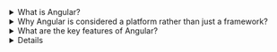 <details>
  <summary>What is Angular?</summary>
  <p>Angular is a platform and framework for building single-page client applications using HTML and TypeScript. Developed by Google, it provides a robust architecture and a set of tools to build scalable web applications.</p>
</details>

<details>
  <summary>Why Angular is considered a platform rather than just a framework?</summary>
  <p>Angular is considered a platform because it provides a comprehensive suite of tools, libraries, and functionalities that cover every aspect of the application development lifecycle. This integrated approach simplifies the development process and allows developers to focus on building robust, scalable, and maintainable applications.</br>

1. Comprehensive Ecosystem
   Angular is more than just a framework for building single-page applications (SPAs). It provides a complete ecosystem that includes everything needed for development, from development tools to testing utilities, and beyond. This comprehensive approach makes it a platform. Key components include:

Angular CLI: A powerful command-line interface that helps with project creation, building, deployment, and more.
RxJS: A library for reactive programming using observables, making it easier to manage asynchronous data streams.
NgRx: A state management library inspired by Redux, used for managing application state in a reactive way.
Angular Material: A UI component library that follows Material Design principles, providing pre-built UI components.

2.  Built-In Tools and Libraries
    Angular includes a suite of built-in tools and libraries that cover a wide range of functionalities, reducing the need for third-party integrations. Examples include:

Routing: Angular provides a powerful router to manage navigation and URL paths.
Forms: Comprehensive support for template-driven and reactive forms, along with validation.
HTTP Client: An HTTP client module for making HTTP requests to back-end services.

3.  Development Workflow
    Angular supports the entire development workflow from setup to production. This includes:

Project Setup: Using Angular CLI to scaffold new projects with best practices.
Development: Tools like Hot Module Replacement (HMR) and live reloading enhance the development experience.
Testing: Integrated support for unit tests and end-to-end (E2E) tests using Jasmine, Karma, and Protractor.
Build and Optimization: Angular CLI handles the build process, including optimizations like Ahead-of-Time (AOT) compilation, tree-shaking, and bundling.
Deployment: Tools for easy deployment to various environments.

4. Modularity and Scalability
   Angular is designed with modularity and scalability in mind. Features like lazy loading, dependency injection, and modular architecture make it easier to build large-scale applications that can be maintained and extended over time.

5. Cross-Platform Development
   Angular supports cross-platform development. While primarily used for web applications, Angular also has support for mobile and desktop applications through integrations like:

Angular Universal: For server-side rendering and improving performance and SEO.
Ionic: A framework for building mobile applications using Angular.
Electron: For building desktop applications.

6. Strong Community and Ecosystem
   Angular is backed by Google and has a strong community of developers, extensive documentation, and a rich ecosystem of third-party libraries and tools. This support enhances its capability to serve as a full-fledged platform.

7. Consistency and Maintainability
By providing a structured approach to application development, Angular ensures consistency across different projects and teams. The use of TypeScript, strict typing, and Angular-specific coding guidelines contribute to maintainable and scalable codebases.
  </p>
</details>

<details>
<summary>What are the key features of Angular?</summary>
<p>Key features include two-way data binding, MVC architecture, dependency injection, directives, and a comprehensive routing system.</p>
<p>Angular, developed and maintained by Google, is a robust platform for building web applications. It offers a comprehensive set of features that support the development, testing, and deployment of complex applications. Here are some of the key features of Angular:</p>

1. Component-Based Architecture
   Angular's architecture revolves around components, which are the building blocks of the application. Each component encapsulates its own logic, template, and styles, promoting modularity and reusability.

2. TypeScript Support
   Angular is built with TypeScript, a superset of JavaScript that includes type definitions. TypeScript helps catch errors at compile-time, provides better tooling with autocompletion and refactoring, and improves code maintainability.

3. Dependency Injection (DI)
   Angular's DI framework allows for the efficient management of service dependencies. It makes the code more modular, testable, and maintainable by allowing components to declare dependencies rather than instantiating them.

4. Reactive Programming with RxJS
   Angular incorporates RxJS, a library for reactive programming using observables. This allows developers to handle asynchronous operations and data streams with powerful operators, making it easier to manage complex data flows and state changes.

5. Angular CLI
   The Angular Command Line Interface (CLI) streamlines the development process. It provides commands for scaffolding, building, testing, and deploying applications, ensuring adherence to best practices and reducing the setup and configuration burden.

6. Routing
   Angular's built-in router enables navigation between different views or components within a single-page application (SPA). It supports lazy loading, guards, and resolver services, which help manage navigation and data retrieval efficiently.

7. Forms Handling
   Angular offers comprehensive support for both template-driven and reactive forms, including validation and form control. This flexibility allows developers to choose the most suitable approach for their application's needs.

8. HTTP Client
   Angular provides a robust HTTP client for communicating with backend services via XMLHttpRequests or JSONP. It supports features like request and response interception, progress events, and error handling.

9. Animation Support
   Angular includes a module for creating complex animations and transitions using the Angular Animation API. This allows for the enhancement of user experience with smooth and performant animations.

10. Testing
    Angular has built-in support for unit testing and end-to-end (E2E) testing. It integrates with testing frameworks like Jasmine and Karma for unit tests and Protractor for E2E tests, making it easier to write, run, and maintain tests.

11. Internationalization (i18n)
    Angular provides tools for internationalizing and localizing applications. This includes support for translating the UI into different languages, formatting dates and numbers, and handling pluralization rules.

12. Performance Optimizations
    Angular includes various performance optimization features such as Ahead-of-Time (AOT) compilation, which pre-compiles application code during the build process to reduce the amount of work the browser needs to do at runtime. Other features like tree-shaking and lazy loading further enhance performance by minimizing the application size and load times.

13. Angular Universal
    Angular Universal allows for server-side rendering (SSR) of Angular applications. SSR improves the performance of the application, especially for the initial load, and enhances search engine optimization (SEO).

14. Angular Material
    Angular Material is a UI component library that follows Google's Material Design guidelines. It provides pre-built, customizable UI components that help in building consistent and visually appealing user interfaces.

15. Modular Structure
Angular applications are organized into modules, which can be eagerly or lazily loaded. This modular approach improves code management, reuse, and separation of concerns.
</details>

<details>
  <p>
     What is a Component in Angular and it's types?
  </p>
  In Angular, a component is a fundamental building block of the application. It encapsulates a piece of the user interface (UI) and its related behavior, allowing for modular and reusable code. Each component in Angular consists of three main parts:

1. Template: Defines the HTML view of the component.
2. Class: Contains the business logic and data of the component.
3. Styles: Defines the CSS styling specific to the component.

Types of Components in Angular.
While all Angular components follow the same basic structure, they can be categorized based on their purpose and usage within the application:

1.  Root Component
2.  Feature Components
3.  Shared Components
4.  Presentation Components
5.  Container Components
6.  Dynamic Components

Let's explore each type in detail:

1.  Root Component
    The root component is the top-level component of an Angular application. It is specified in the bootstrap array of the NgModule decorator in the AppModule (usually app.component.ts).
    <picture>
    import { Component } from '@angular/core';
    @Component({
    selector: 'app-root',
    templateUrl: './app.component.html',
    styleUrls: ['./app.component.css']
    })
    export class AppComponent {
    title = 'My Angular App';
    }
    </picture>

2.  Feature Components
    Feature components represent a distinct feature or section of the application. They are usually grouped together in a module dedicated to that feature.
    <picture>
    import { Component } from '@angular/core';
    @Component({
    selector: 'app-dashboard',
    templateUrl: './dashboard.component.html',
    styleUrls: ['./dashboard.component.css']
    })
    export class DashboardComponent {
    // Logic for dashboard
    }

            </picture>

    3. Shared Components

       Shared components are reusable components that can be used across multiple feature modules or components. They are typically declared in a shared module.

       <picture>
        import { Component, Input } from '@angular/core';
       @Component({
       selector: 'app-button',
       template: `<button>{{label}}</button>`,
       styleUrls: ['./button.component.css']
       })
       export class ButtonComponent {
       @Input() label: string;
       }

       </picture>

    4. Presentation Components

    Presentation components (or dumb components) are focused on how things look. They receive data and callbacks via inputs and outputs and do not contain business logic.
    <picture>
    import { Component, Input, Output, EventEmitter } from '@angular/core';

@Component({
selector: 'app-user-profile',
templateUrl: './user-profile.component.html',
styleUrls: ['./user-profile.component.css']
})
export class UserProfileComponent {
@Input() user: any;
@Output() updateUser = new EventEmitter<any>();

onSave() {
this.updateUser.emit(this.user);
}
}

 </picture>
 
 5. Container Components
Container components (or smart components) are responsible for fetching data and managing state. They pass data to presentation components and handle user interactions.

   <picture>
   import { Component, OnInit } from '@angular/core';
import { UserService } from './user.service';

@Component({
selector: 'app-user-container',
template: `<app-user-profile [user]="user" (updateUser)="updateUser($event)"></app-user-profile>`,
})
export class UserContainerComponent implements OnInit {
user: any;

constructor(private userService: UserService) {}

ngOnInit() {
this.userService.getUser().subscribe(user => this.user = user);
}

updateUser(user: any) {
this.userService.updateUser(user).subscribe();
}
}

 </picture>

6.  Dynamic Components
    Dynamic components are components that are created and inserted into the DOM at runtime. They are useful for cases where components need to be loaded based on user interaction or configuration.
    <picture>
    import { Component, ComponentFactoryResolver, ViewChild, ViewContainerRef } from '@angular/core';

@Component({
selector: 'app-dynamic-loader',
template: `<ng-template #container></ng-template>`
})
export class DynamicLoaderComponent {
@ViewChild('container', { read: ViewContainerRef, static: true }) container: ViewContainerRef;

constructor(private componentFactoryResolver: ComponentFactoryResolver) {}

loadComponent(component: any) {
const factory = this.componentFactoryResolver.resolveComponentFactory(component);
this.container.clear();
this.container.createComponent(factory);
}
}

    </picture>
    </details>

<details>
  <p>
  </p>
</details>

<details>
  <p>
  </p>
</details>
